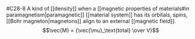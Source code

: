 #C28-8 
A kind of [[density]] when a [[magnetic properties of materials#in paramagnetism|paramagnetic]] [[material system]] has its orbitals, spins, [[Bohr magneton|magnetons]] align to an external [[magnetic field]]. $$\vec{M} = {\vec{\mu}_\text{total} \over V}$$
